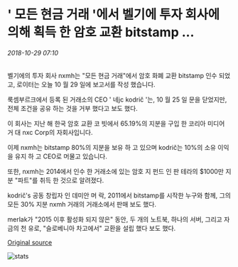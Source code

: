 # ' 모든 현금 거래 '에서 벨기에 투자 회사에 의해 획득 한 암호 교환 bitstamp ...

###### 2018-10-29 07:10

벨기에의 투자 회사 nxmh는 "모든 현금 거래"에서 암호 화폐 교환 bitstamp 인수 되었고, 로이터는 오늘 10 월 29 일에 보고서를 작성 했습니다.

룩셈부르크에서 등록 된 거래소의 CEO ' 네jc kodrič '는, 10 월 25 일 문을 닫었지만, 전체 조건을 공유 하는 것을 거부 했다고 보도 했다.

이 회사는 지난 해 한국 암호 교환 코 빗에서 65.19%의 지분을 구입 한 코리아 미디어 거 대 nxc Corp의 자회사입니다.

이제 nxmh는 bitstamp 80%의 지분을 보유 하 고 있으며 kodrič는 10%의 소유 이익을 유지 하 고 CEO로 머물고 있습니다.

또한, nxmh는 2014에서 인수 한 거래소에 있는 암호 지 펀드 인 판 테라의 $1000만 지분 "파트"를 취득 한 것으로 알려졌다.

kodrič's 공동 창립자 인 데미안 머 락, 2011에서 bitstamp를 시작한 누구와 함께, 그의 모든 30% 지분 nxmh 거래의 거래소에서 판매 보도 했다.

merlak가 "2015 이후 활성화 되지 않은" 동안, 두 개의 노트북, 하나의 서버, 그리고 자금의 천 유로, "슬로베니아 차고에서" 교환을 설립 했다 보도 했다.

[Original source](https://cointelegraph.com/news/crypto-exchange-bitstamp-acquired-by-belgian-investment-firm-in-all-cash-deal)

![stats](https://c.statcounter.com/11760860/0/a89fa40b/1/ "stats")
